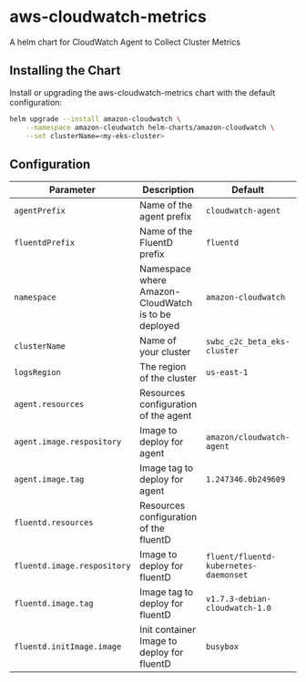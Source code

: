 # aws-cloudwatch-metrics

A helm chart for CloudWatch Agent to Collect Cluster Metrics

## Installing the Chart

Install or upgrading the aws-cloudwatch-metrics chart with the default configuration:

```sh
helm upgrade --install amazon-cloudwatch \
    --namespace amazon-cloudwatch helm-charts/amazon-cloudwatch \
    --set clusterName=<my-eks-cluster>
```

## Configuration

| Parameter | Description | Default | Required |
| - | - | - | -
| `agentPrefix` | Name of the agent prefix | `cloudwatch-agent` | ✔
| `fluentdPrefix` | Name of the FluentD prefix | `fluentd`
| `namespace` | Namespace where Amazon-CloudWatch is to be deployed | `amazon-cloudwatch` | ✔
| `clusterName` | Name of your cluster | `swbc_c2c_beta_eks-cluster` | ✔
| `logsRegion` | The region of the cluster | `us-east-1` |
| `agent.resources` | Resources configuration of the agent | |
| `agent.image.respository` | Image to deploy for agent | `amazon/cloudwatch-agent` | ✔
| `agent.image.tag` | Image tag to deploy for agent | `1.247346.0b249609` | ✔
| `fluentd.resources` | Resources configuration of the fluentD | |
| `fluentd.image.respository` | Image to deploy for fluentD | `fluent/fluentd-kubernetes-daemonset` | ✔
| `fluentd.image.tag` | Image tag to deploy for fluentD | `v1.7.3-debian-cloudwatch-1.0` | ✔
| `fluentd.initImage.image` | Init container Image to deploy for fluentD | `busybox` | ✔
